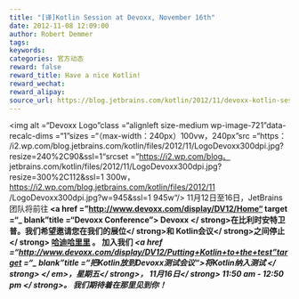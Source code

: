 ```yaml
---
title: "[译]Kotlin Session at Devoxx, November 16th"
date: 2012-11-08 12:09:00
author: Robert Demmer
tags:
keywords:
categories: 官方动态
reward: false
reward_title: Have a nice Kotlin!
reward_wechat:
reward_alipay:
source_url: https://blog.jetbrains.com/kotlin/2012/11/devoxx-kotlin-session/
---
```


<img alt =“Devoxx Logo”class =“alignleft size-medium wp-image-721”data-recalc-dims =“1”sizes =“（max-width：240px）100vw，240px”src =“https： /i2.wp.com/blog.jetbrains.com/kotlin/files/2012/11/LogoDevoxx300dpi.jpg?resize=240%2C90&amp;ssl=1“srcset =”https://i2.wp.com/blog。 jetbrains.com/kotlin/files/2012/11/LogoDevoxx300dpi.jpg?resize=300%2C112&amp;ssl=1 300w，https://i2.wp.com/blog.jetbrains.com/kotlin/files/2012/11 /LogoDevoxx300dpi.jpg?w=945&amp;ssl=1 945w“/> 11月12日至16日，JetBrains团队将前往<strong> <a href =”http://www.devoxx.com/display/DV12/Home“ target =“_ blank”title =“Devoxx Conference”> Devoxx </a> </ strong>在比利时安特卫普。我们希望邀请您在我们的<strong>展位</ strong>和<strong> Kotlin会议</ strong>之间停止</ strong> [哈迪哈里里](http://twitter.com/hhariri) 。
加入我们<em> <strong> <a href =“http://www.devoxx.com/display/DV12/Putting+Kotlin+to+the+test”target =“_ blank”title =“把Kotlin放到Devoxx测试会议“>将Kotlin纳入测试</a> </ strong> </ em>，<strong>星期五</ strong>，<strong> 11月16日</ strong> <strong> 11:50 am  - 12:50 pm </ strong>。
我们期待着在那里见到你！

